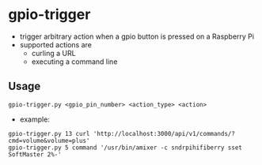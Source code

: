 # gpio-trigger

* trigger arbitrary action when a gpio button is pressed on a Raspberry Pi
* supported actions are
  * curling a URL
  * executing a command line

## Usage

```
gpio-trigger.py <gpio_pin_number> <action_type> <action>
```

* example:
```
gpio-trigger.py 13 curl 'http://localhost:3000/api/v1/commands/?cmd=volume&volume=plus'
gpio-trigger.py 5 command '/usr/bin/amixer -c sndrpihifiberry sset SoftMaster 2%-'
```
